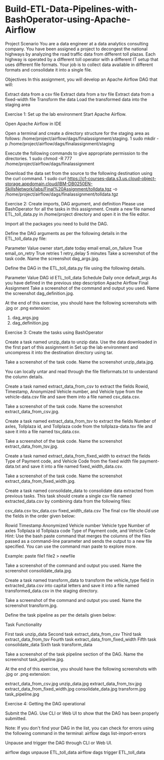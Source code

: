 # Build-ETL-Data-Pipelines-with-BashOperator-using-Apache-Airflow

Project Scenario
You are a data engineer at a data analytics consulting company. You have been assigned a project to decongest the national highways by analyzing the road traffic data from different toll plazas. Each highway is operated by a different toll operator with a different IT setup that uses different file formats. Your job is to collect data available in different formats and consolidate it into a single file.

Objectives
In this assignment, you will develop an Apache Airflow DAG that will:

Extract data from a csv file
Extract data from a tsv file
Extract data from a fixed-width file
Transform the data
Load the transformed data into the staging area

Exercise 1: Set up the lab environment
Start Apache Airflow.

Open Apache Airflow in IDE

Open a terminal and create a directory structure for the staging area as follows:
/home/project/airflow/dags/finalassignment/staging.
1 sudo mkdir -p /home/project/airflow/dags/finalassignment/staging

Execute the following commands to give appropriate permission to the directories.
1 sudo chmod -R 777 /home/project/airflow/dags/finalassignment

Download the data set from the source to the following destination using the curl command.
1 sudo curl https://cf-courses-data.s3.us.cloud-object-storage.appdomain.cloud/IBM-DB0250EN-SkillsNetwork/labs/Final%20Assignment/tolldata.tgz -o /home/project/airflow/dags/finalassignment/tolldata.tgz

Exercise 2: Create imports, DAG argument, and definition
Please use BashOperator for all the tasks in this assignment.
Create a new file named ETL_toll_data.py in /home/project directory and open it in the file editor.

Import all the packages you need to build the DAG.

Define the DAG arguments as per the following details in the ETL_toll_data.py file:

Parameter	Value
owner	<You may use any dummy name>
start_date	today
email	<You may use any dummy email>
email_on_failure	True
email_on_retry	True
retries	1
retry_delay	5 minutes
Take a screenshot of the task code. Name the screenshot dag_args.jpg.

Define the DAG in the ETL_toll_data.py file using the following details.

Parameter	Value
DAG id	ETL_toll_data
Schedule	Daily once
default_args	As you have defined in the previous step
description	Apache Airflow Final Assignment
Take a screenshot of the command and output you used. Name the screenshot dag_definition.jpg.

At the end of this exercise, you should have the following screenshots with .jpg or .png extension:
1. dag_args.jpg
2. dag_definition.jpg

Exercise 3: Create the tasks using BashOperator

Create a task named unzip_data to unzip data. Use the data downloaded in the first part of this assignment in Set up the lab environment and uncompress it into the destination directory using tar.

Take a screenshot of the task code. Name the screenshot unzip_data.jpg.

You can locally untar and read through the file fileformats.txt to understand the column details.

Create a task named extract_data_from_csv to extract the fields Rowid, Timestamp, Anonymized Vehicle number, and Vehicle type from the vehicle-data.csv file and save them into a file named csv_data.csv.

Take a screenshot of the task code. Name the screenshot extract_data_from_csv.jpg.

Create a task named extract_data_from_tsv to extract the fields Number of axles, Tollplaza id, and Tollplaza code from the tollplaza-data.tsv file and save it into a file named tsv_data.csv.

Take a screenshot of the task code. Name the screenshot extract_data_from_tsv.jpg.

Create a task named extract_data_from_fixed_width to extract the fields Type of Payment code, and Vehicle Code from the fixed width file payment-data.txt and save it into a file named fixed_width_data.csv.

Take a screenshot of the task code. Name the screenshot extract_data_from_fixed_width.jpg.

Create a task named consolidate_data to consolidate data extracted from previous tasks. This task should create a single csv file named extracted_data.csv by combining data from the following files:

csv_data.csv
tsv_data.csv
fixed_width_data.csv
The final csv file should use the fields in the order given below:

Rowid
Timestamp
Anonymized Vehicle number
Vehicle type
Number of axles
Tollplaza id
Tollplaza code
Type of Payment code, and
Vehicle Code
Hint: Use the bash paste command that merges the columns of the files passed as a command-line parameter and sends the output to a new file specified. You can use the command man paste to explore more.

Example: paste file1 file2 > newfile

Take a screenshot of the command and output you used. Name the screenshot consolidate_data.jpg.

Create a task named transform_data to transform the vehicle_type field in extracted_data.csv into capital letters and save it into a file named transformed_data.csv in the staging directory.

Take a screenshot of the command and output you used. Name the screenshot transform.jpg.

Define the task pipeline as per the details given below:

Task	              Functionality

First task	        unzip_data
Second task	        extract_data_from_csv
Third task	        extract_data_from_tsv
Fourth task	        extract_data_from_fixed_width
Fifth task	        consolidate_data
Sixth task	        transform_data

Take a screenshot of the task pipeline section of the DAG. Name the screenshot task_pipeline.jpg.

At the end of this exercise, you should have the following screenshots with .jpg or .png extension:

extract_data_from_csv.jpg
unzip_data.jpg
extract_data_from_tsv.jpg
extract_data_from_fixed_width.jpg
consolidate_data.jpg
transform.jpg
task_pipeline.jpg

Exercise 4: Getting the DAG operational

Submit the DAG. Use CLI or Web UI to show that the DAG has been properly submitted.

Note: If you don't find your DAG in the list, you can check for errors using the following command in the terminal:
airflow dags list-import-errors

Unpause and trigger the DAG through CLI or Web UI.

airflow dags unpause ETL_toll_data
airflow dags trigger ETL_toll_data


